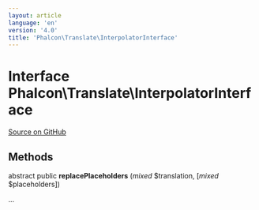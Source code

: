 ```yaml
---
layout: article
language: 'en'
version: '4.0'
title: 'Phalcon\Translate\InterpolatorInterface'
---
```

# Interface **Phalcon\Translate\InterpolatorInterface**

<a href="https://github.com/phalcon/cphalcon/tree/v4.0.0/phalcon/translate/interpolatorinterface.zep" class="btn btn-default btn-sm">Source on GitHub</a>

## Methods
abstract public  **replacePlaceholders** (*mixed* $translation, [*mixed* $placeholders])

...


